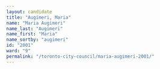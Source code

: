 ```yaml
---
layout: candidate
title: "Augimeri, Maria"
name: "Maria Augimeri"
name_last: "Augimeri"
name_first: "Maria"
name_sortby: "augimeri"
id: "2001"
ward: "9"
permalink: "/toronto-city-council/maria-augimeri-2001/"
---
```

